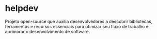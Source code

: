 # helpdev
Projeto open-source que auxilia desenvolvedores a descobrir bibliotecas, ferramentas e recursos essenciais para otimizar seu fluxo de trabalho e aprimorar o desenvolvimento de software.
